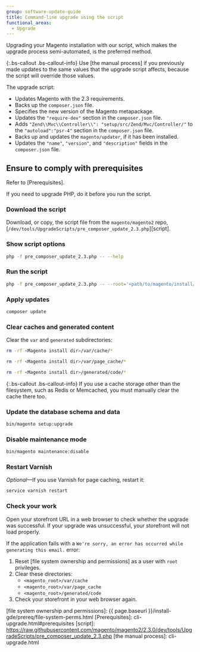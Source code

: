 ```yaml
---
group: software-update-guide
title: Command-line upgrade using the script
functional_areas:
  - Upgrade
---
```


Upgrading your Magento installation with our script, which makes the upgrade process semi-automated, is the preferred method.

{:.bs-callout .bs-callout-info}
Use [the manual process] if you previously made updates to the same values that the upgrade script affects, because the script will override those values.

The upgrade script:

- Updates Magento with the 2.3 requirements.
- Backs up the `composer.json` file.
- Specifies the new version of the Magento metapackage.
- Updates the `"require-dev"` section in the `composer.json` file.
- Adds `"Zend\\Mvc\\Controller\\": "setup/src/Zend/Mvc/Controller/"` to the `"autoload":"psr-4"` section in the `composer.json` file.
- Backs up and updates the `magento/updater`, if it has been installed.
- Updates the `"name"`, `"version"`, and `"description"` fields in the `composer.json` file.

## Ensure to comply with prerequisites

Refer to [Prerequisites].

If you need to upgrade PHP, do it before you run the script.

### Download the script

Download, or copy, the script file from the `magento/magento2` repo, [`/dev/tools/UpgradeScripts/pre_composer_update_2.3.php`][script].

### Show script options

```bash
php -f pre_composer_update_2.3.php -- --help
```

### Run the script

```bash
php -f pre_composer_update_2.3.php -- --root='<path/to/magento/install/dir>' --repo=https://repo.magento.com/ <options>
```

### Apply updates

```bash
composer update
```

### Clear caches and generated content

Clear the `var` and `generated` subdirectories:

```bash
rm -rf <Magento install dir>/var/cache/*
```

```bash
rm -rf <Magento install dir>/var/page_cache/*
```

```bash
rm -rf <Magento install dir>/generated/code/*
```

{:.bs-callout .bs-callout-info}
If you use a cache storage other than the filesystem, such as Redis or Memcached, you must manually clear the cache there too.

### Update the database schema and data

```bash
bin/magento setup:upgrade
```

### Disable maintenance mode

```bash
bin/magento maintenance:disable
```

### Restart Varnish

_Optional_—If you use Varnish for page caching, restart it:

```bash
service varnish restart
```

### Check your work

Open your storefront URL in a web browser to check whether the upgrade was successful. If your upgrade was unsuccessful, your storefront will not load properly.

If the application fails with a  `We're sorry, an error has occurred while generating this email.` error:

1. Reset [file system ownership and permissions] as a user with `root` privileges.
2. Clear these directories:
   - `<magento_root>/var/cache`
   - `<magento_root>/var/page_cache`
   - `<magento_root>/generated/code`
3. Check your storefront in your web browser again.

<!-- Link definitions -->

[file system ownership and permissions]: {{ page.baseurl }}/install-gde/prereq/file-system-perms.html
[Prerequisites]: cli-upgrade.html#prerequisites
[script]: https://raw.githubusercontent.com/magento/magento2/2.3.0/dev/tools/UpgradeScripts/pre_composer_update_2.3.php
[the manual process]: cli-upgrade.html
